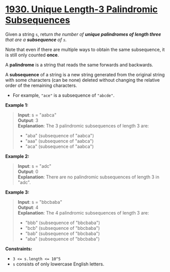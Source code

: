 # **[1930. Unique Length-3 Palindromic Subsequences](https://leetcode.com/problems/unique-length-3-palindromic-subsequences/description/)**

Given a string `s`, return *the number of **unique palindromes of length three** that are a **subsequence** of `s`.*

Note that even if there are multiple ways to obtain the same subsequence, it is still only counted **once**.

A **palindrome** is a string that reads the same forwards and backwards.

A **subsequence** of a string is a new string generated from the original string with some characters (can be none) deleted without changing the relative order of the remaining characters.

- For example, `"ace"` is a subsequence of `"abcde"`.

**Example 1:**

> **Input**: s = "aabca"  
> **Output**: 3  
> **Explanation**: The 3 palindromic subsequences of length 3 are:  
> - "aba" (subsequence of "aabca")  
> - "aaa" (subsequence of "aabca")  
> - "aca" (subsequence of "aabca")  

**Example 2:**

> **Input**: s = "adc"  
> **Output**: 0  
> **Explanation**: There are no palindromic subsequences of length 3 in "adc".  

**Example 3:**

> **Input**: s = "bbcbaba"  
> **Output**: 4  
> **Explanation**: The 4 palindromic subsequences of length 3 are:  
> - "bbb" (subsequence of "bbcbaba")  
> - "bcb" (subsequence of "bbcbaba")  
> - "bab" (subsequence of "bbcbaba")  
> - "aba" (subsequence of "bbcbaba")  

**Constraints:**

- `3 <= s.length <= 10^5`
- `s` consists of only lowercase English letters.